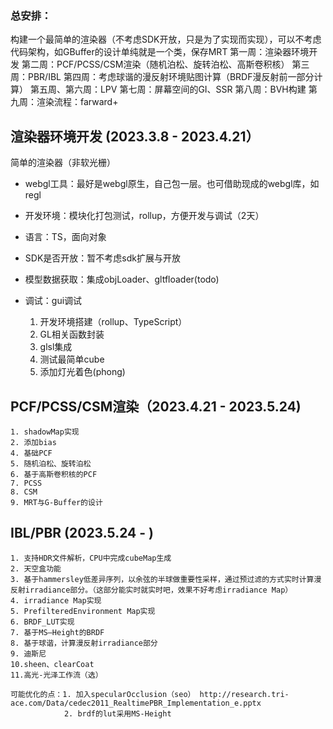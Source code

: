 
### 总安排：
构建一个最简单的渲染器（不考虑SDK开放，只是为了实现而实现），可以不考虑代码架构，如GBuffer的设计单纯就是一个类，保存MRT
第一周：渲染器环境开发
第二周：PCF/PCSS/CSM渲染（随机泊松、旋转泊松、高斯卷积核）
第三周：PBR/IBL
第四周：考虑球谐的漫反射环境贴图计算（BRDF漫反射前一部分计算）
第五周、第六周：LPV
第七周：屏幕空间的GI、SSR
第八周：BVH构建
第九周：渲染流程：farward+

## 渲染器环境开发 (2023.3.8 - 2023.4.21）

简单的渲染器（非软光栅）
- webgl工具：最好是webgl原生，自己包一层。也可借助现成的webgl库，如regl
- 开发环境：模块化打包测试，rollup，方便开发与调试（2天）
- 语言：TS，面向对象
- SDK是否开放：暂不考虑sdk扩展与开放
- 模型数据获取：集成objLoader、gltfloader(todo)
- 调试：gui调试

    1. 开发环境搭建（rollup、TypeScript）
    2. GL相关函数封装
    3. glsl集成
    4. 测试最简单cube
    5. 添加灯光着色(phong)

## PCF/PCSS/CSM渲染（2023.4.21 - 2023.5.24)

    1. shadowMap实现
    2. 添加bias
    4. 基础PCF
    5. 随机泊松、旋转泊松
    6. 基于高斯卷积核的PCF
    7. PCSS
    8. CSM
    9. MRT与G-Buffer的设计


## IBL/PBR (2023.5.24 - )

    1. 支持HDR文件解析，CPU中完成cubeMap生成
    2. 天空盒功能
    3. 基于hammersley低差异序列，以余弦的半球做重要性采样，通过预过滤的方式实时计算漫反射irradiance部分。（这部分能实时就实时吧，效果不好考虑irradiance Map）
    4. irradiance Map实现
    5. PrefilteredEnvironment Map实现
    6. BRDF_LUT实现
    7. 基于MS—Height的BRDF
    8. 基于球谐，计算漫反射irradiance部分
    9. 迪斯尼
    10.sheen、clearCoat
    11.高光-光泽工作流（选）

    可能优化的点：1. 加入specularOcclusion（seo） http://research.tri-ace.com/Data/cedec2011_RealtimePBR_Implementation_e.pptx
                2. brdf的lut采用MS-Height